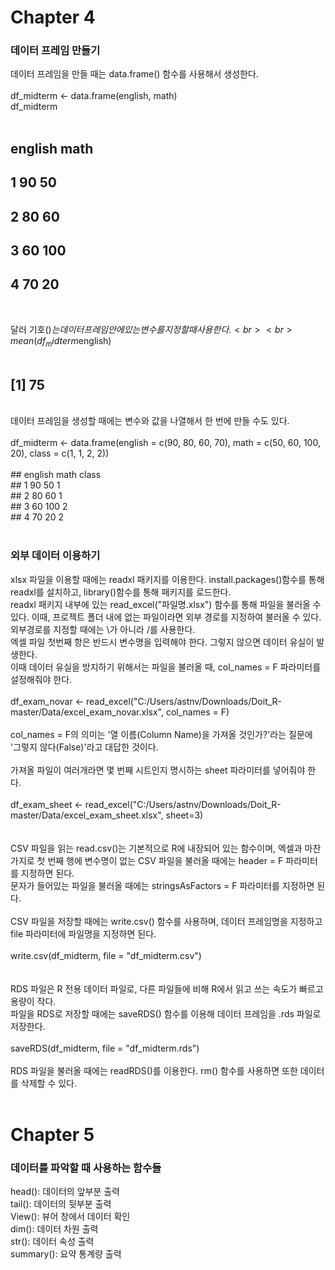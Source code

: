 # Chapter 4

### 데이터 프레임 만들기
데이터 프레임을 만들 때는 data.frame() 함수를 사용해서 생성한다.<br>
<br>
df_midterm <- data.frame(english, math)<br>
df_midterm<br>
<br>
 ##    english   math<br>
 ## 1      90      50<br>
 ## 2      80      60<br>
 ## 3      60     100<br>
 ## 4      70      20<br>
<br>

달러 기호($)는 데이터 프레임 안에 있는 변수를 지정할 때 사용한다.<br>
<br>
mean(df_midterm$english)<br>
<br>
## [1] 75<br>
<br>
데이터 프레임을 생성할 때에는 변수와 값을 나열해서 한 번에 만들 수도 있다.<br>
<br>
df_midterm <- data.frame(english = c(90, 80, 60, 70), math = c(50, 60, 100, 20), class = c(1, 1, 2, 2))<br>
<br>
##    english   math    class<br>
## 1    90        50      1<br>
## 2    80        60      1<br>
## 3    60       100      2<br>
## 4    70        20      2<br>
<br>

### 외부 데이터 이용하기
xlsx 파일을 이용할 때에는 readxl 패키지를 이용한다. install.packages()함수를 통해 readxl를 설치하고, library()함수를 통해 패키지를 로드한다.<br>
readxl 패키지 내부에 있는 read_excel("파일명.xlsx") 함수를 통해 파일을 불러올 수 있다. 이때, 프로젝트 폴더 내에 없는 파일이라면 외부 경로를 지정하여 불러올 수 있다. 외부경로를 지정할 때에는 \가 아니라 /를 사용한다.<br>
엑셀 파일 첫번째 항은 반드시 변수명을 입력해야 한다. 그렇지 않으면 데이터 유실이 발생한다.<br>
이때 데이터 유실을 방지하기 위해서는 파일을 불러올 때, col_names = F 파라미터를 설정해줘야 한다.<br>
<br>
df_exam_novar <- read_excel("C:/Users/astnv/Downloads/Doit_R-master/Data/excel_exam_novar.xlsx", col_names = F)<br>
<br>
col_names = F의 의미는 '열 이름(Column Name)을 가져올 것인가?'라는 질문에 '그렇지 않다(False)'라고 대답한 것이다.<br>
<br>
가져올 파일이 여러개라면 몇 번째 시트인지 명시하는 sheet 파라미터를 넣어줘야 한다.<br>
<br>
df_exam_sheet <- read_excel("C:/Users/astnv/Downloads/Doit_R-master/Data/excel_exam_sheet.xlsx", sheet=3)<br>
<br>
<br>
CSV 파일을 읽는 read.csv()는 기본적으로 R에 내장되어 있는 함수이며, 엑셀과 마찬가지로 첫 번째 행에 변수명이 없는 CSV 파일을 불러올 때에는 header = F 파라미터를 지정하면 된다.<br>
문자가 들어있는 파일을 불러올 때에는 stringsAsFactors = F 파라미터를 지정하면 된다.<br>
<br>
CSV 파일을 저장할 때에는 write.csv() 함수를 사용하며, 데이터 프레임명을 지정하고 file 파라미터에 파일명을 지정하면 된다.<br>
<br>
write.csv(df_midterm, file = "df_midterm.csv")<br>
<br>
<br>
RDS 파일은 R 전용 데이터 파일로, 다른 파일들에 비해 R에서 읽고 쓰는 속도가 빠르고 용량이 작다.<br>
파일을 RDS로 저장할 때에는 saveRDS() 함수를 이용해 데이터 프레임을 .rds 파일로 저장한다.<br>
<br>
saveRDS(df_midterm, file = "df_midterm.rds")<br>
<br>
RDS 파일을 불러올 때에는 readRDS()를 이용한다. rm() 함수를 사용하면 또한 데이터를 삭제할 수 있다.<br>
<br>

# Chapter 5

### 데이터를 파악할 때 사용하는 함수들
head(): 데이터의 앞부분 출력<br>
tail(): 데이터의 뒷부분 출력<br>
View(): 뷰어 창에서 데이터 확인<br>
dim(): 데이터 차원 출력<br>
str(): 데이터 속성 출력<br>
summary(): 요약 통계량 출력<br>
